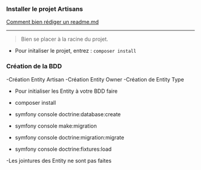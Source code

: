 ### Installer le projet Artisans

[Comment bien rédiger un readme.md](https://fr.acervolima.com/qu-est-ce-que-le-fichier-readme-md/)

---
> Bien se placer à la racine du projet. 

- Pour initaliser le projet, entrez :
`composer install`

### Création de la BDD

-Création Entity Artisan
-Création Entity Owner
-Création de Entity Type

- Pour initialiser les Entity à votre BDD faire

- composer install

- symfony console doctrine:database:create

- symfony console make:migration

- symfony console doctrine:migration:migrate

- symfony console doctrine:fixtures:load

-Les jointures des Entity ne sont pas faites

